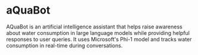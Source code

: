 # aQuaBot
AQuaBot is an artificial intelligence assistant that helps raise awareness about water consumption in large language models while providing helpful responses to user queries. It uses Microsoft's Phi-1 model and tracks water consumption in real-time during conversations.
